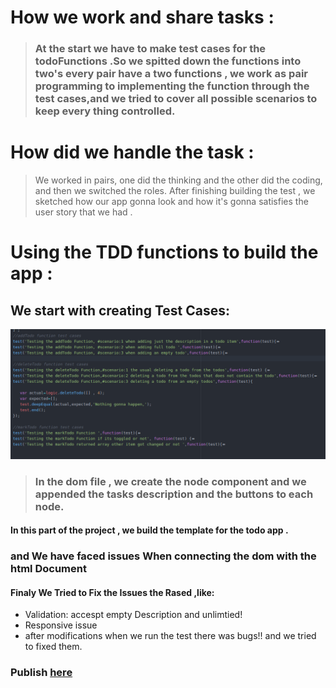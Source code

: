 # How we work and share tasks :

> ### **At the start we have to make test cases for the todoFunctions .So we spitted down the functions into two's every pair have a two functions , we work as pair programming to implementing the function through the test cases,and we tried to cover all possible scenarios to keep every thing controlled.**


# How did we handle the task :
> We worked in pairs, one did the thinking and the other did the coding, and then we switched the roles. After finishing building the test , we sketched how our app gonna look and how it's gonna satisfies the user story that we had .



# Using the TDD functions to build the app :
  ## We start with creating Test Cases:
![](https://raw.githubusercontent.com/FACG2/TODO_GHME/master/images/test.png)

> ### **In the dom file , we create the node component and we appended the tasks description and the buttons to each node.**

#### In this part of the project , we build the template for the todo app .
  

### and We have faced issues When connecting the dom with the html Document

#### Finaly We Tried to Fix the Issues the Rased ,like:

 * Validation: accespt empty Description and unlimtied!
 * Responsive issue 
 * after modifications when we run the test there was bugs!! and we tried to fixed them.
    


### Publish [here](https://facg2.github.io/TODO_GHME/)
